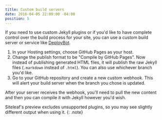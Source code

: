 ```yaml
---
title: Custom build servers
date: 2016-04-05 22:00:00 -04:00
position: 5
---
```


If you need to use custom Jekyll plugins or if you'd like to have complete control over the build process for your site, you can use a custom build server or service like [DeployBot](http://deploybot.com/).

1. In your Hosting settings, choose GitHub Pages as your host.
2. Change the publish format to be "Compile by GitHub Pages". Now instead of publishing generated HTML files, it will publish the raw Jekyll files (`.markdown` instead of `.html`). You can also use whichever branch you'd like.
3. Go to your GitHub repository and create a new custom webhook. This will alert your build server when the branch you chose is updated.

After your server receives the webhook, you'll need to pull the new content and then you can compile it with Jekyll however you'd wish.

Siteleaf's preview excludes unsupported plugins, so you may see slightly different output when using it.
{: .note}

